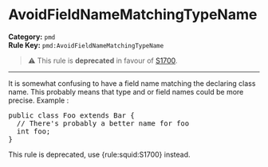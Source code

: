 
# AvoidFieldNameMatchingTypeName
**Category:** `pmd`<br/>
**Rule Key:** `pmd:AvoidFieldNameMatchingTypeName`<br/>
> :warning: This rule is **deprecated** in favour of [S1700](https://rules.sonarsource.com/java/RSPEC-1700).

-----

It is somewhat confusing to have a field name matching the declaring class name. This probably means that type and or field names could be more precise. Example :
<pre>
public class Foo extends Bar {
  // There's probably a better name for foo
  int foo;
}
</pre>

<p>
  This rule is deprecated, use {rule:squid:S1700} instead.
</p>

